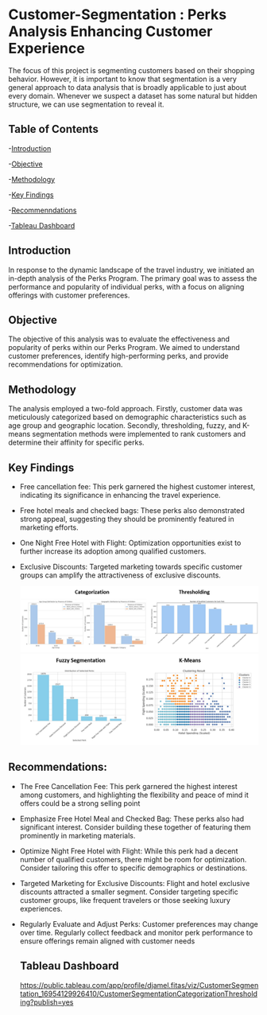 # Customer-Segmentation : Perks Analysis Enhancing Customer Experience
The focus of this project is segmenting customers based on their shopping behavior. However, it is important to know that segmentation is a very general approach to data analysis that is broadly applicable to just about every domain. Whenever we suspect a dataset has some natural but hidden structure, we can use segmentation to reveal it.
## Table of Contents
-[Introduction](#introduction)

-[Objective](#objective)

-[Methodology](#methodology)

-[Key Findings](#key-findings)

-[Recommenndations](#recommendations)

-[Tableau Dashboard](#tableau-dashboard)
## Introduction
In response to the dynamic landscape of the travel industry, we initiated an in-depth analysis of the Perks Program. The primary goal was to assess the performance and popularity of individual perks, with a focus on aligning offerings with customer preferences.


## Objective
The objective of this analysis was to evaluate the effectiveness and popularity of perks within our Perks Program. We aimed to understand customer preferences, identify high-performing perks, and provide recommendations for optimization.


## Methodology
The analysis employed a two-fold approach. Firstly, customer data was meticulously categorized based on demographic characteristics such as age group and geographic location. Secondly, thresholding, fuzzy, and K-means segmentation methods were implemented to rank customers and determine their affinity for specific perks.

## Key Findings
- Free cancellation fee: This perk garnered the highest customer interest, indicating its significance in enhancing the travel experience.
- Free hotel meals and checked bags: These perks also demonstrated strong appeal, suggesting they should be prominently featured in marketing efforts.
- One Night Free Hotel with Flight: Optimization opportunities exist to further increase its adoption among qualified customers.
- Exclusive Discounts: Targeted marketing towards specific customer groups can amplify the attractiveness of exclusive discounts.

  ![alt text](https://github.com/Fitasdj/Customer-Segmentation/blob/main/Methode.png)
  ![alt text](https://github.com/Fitasdj/Customer-Segmentation/blob/main/Fuzzy%20-%20K_mean.png)

## Recommendations:
- The Free Cancellation Fee: This perk garnered the highest interest among customers, and highlighting the flexibility and peace of mind it offers could be a strong selling point
  
- Emphasize Free Hotel Meal and Checked Bag: These perks also had significant interest. Consider building these together of featuring them prominently in marketing materials.
  
- Optimize Night Free Hotel with Flight: While this perk had a decent number of qualified customers, there might be room for optimization. Consider tailoring this offer to specific demographics or destinations.
  
- Targeted Marketing for Exclusive Discounts: Flight and hotel exclusive discounts attracted a smaller segment. Consider targeting specific customer groups, like frequent travelers or those seeking luxury experiences.
  
- Regularly Evaluate and Adjust Perks: Customer preferences may change over time. Regularly collect feedback and monitor perk performance to ensure offerings remain aligned with customer needs

  ## Tableau Dashboard
  https://public.tableau.com/app/profile/djamel.fitas/viz/CustomerSegmentation_16954129926410/CustomerSegmentationCategorizationThresholding?publish=yes

